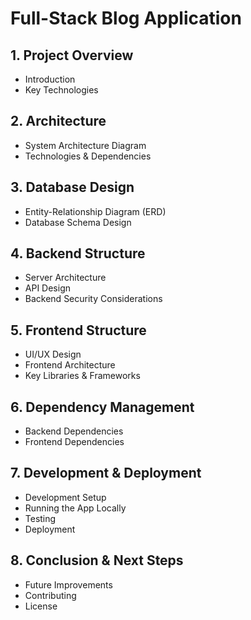 # Full-Stack Blog Application

## 1. Project Overview
- Introduction
- Key Technologies

## 2. Architecture
- System Architecture Diagram
- Technologies & Dependencies

## 3. Database Design
- Entity-Relationship Diagram (ERD)
- Database Schema Design

## 4. Backend Structure
- Server Architecture
- API Design
- Backend Security Considerations
## 5. Frontend Structure
- UI/UX Design
- Frontend Architecture
- Key Libraries & Frameworks

## 6. Dependency Management
- Backend Dependencies
- Frontend Dependencies

## 7. Development & Deployment
- Development Setup
- Running the App Locally
- Testing
- Deployment

## 8. Conclusion & Next Steps
- Future Improvements
- Contributing
- License
